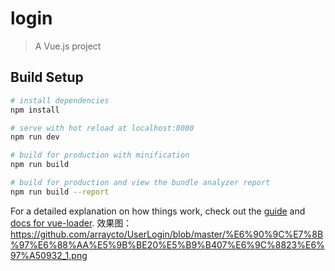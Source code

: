 # login

> A Vue.js project

## Build Setup

``` bash
# install dependencies
npm install

# serve with hot reload at localhost:8080
npm run dev

# build for production with minification
npm run build

# build for production and view the bundle analyzer report
npm run build --report
```

For a detailed explanation on how things work, check out the [guide](http://vuejs-templates.github.io/webpack/) and [docs for vue-loader](http://vuejs.github.io/vue-loader).
效果图：
https://github.com/arraycto/UserLogin/blob/master/%E6%90%9C%E7%8B%97%E6%88%AA%E5%9B%BE20%E5%B9%B407%E6%9C%8823%E6%97%A50932_1.png
